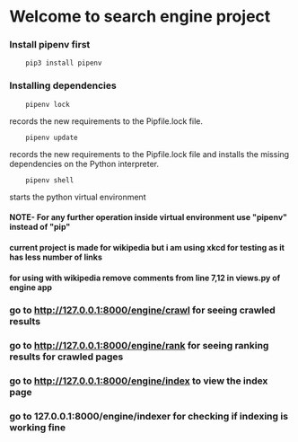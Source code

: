 # Welcome to search engine project

### Install pipenv first
```
    pip3 install pipenv
```

### Installing dependencies 
```
    pipenv lock
```
records the new requirements to the Pipfile.lock file.

```
    pipenv update
```
records the new requirements to the Pipfile.lock file and installs the missing dependencies on the Python interpreter.

```
    pipenv shell
```

starts the python virtual environment

#### NOTE- For any further operation inside virtual environment use "pipenv" instead of "pip"

#### current project is made for wikipedia but i am using xkcd for testing as it has less number of links 

#### for using with wikipedia remove comments from line 7,12 in views.py of engine app

### go to http://127.0.0.1:8000/engine/crawl for seeing crawled results
### go to http://127.0.0.1:8000/engine/rank for seeing ranking results for crawled pages
### go to  http://127.0.0.1:8000/engine/index to view the index page



### go to 127.0.0.1:8000/engine/indexer for checking if indexing is working fine